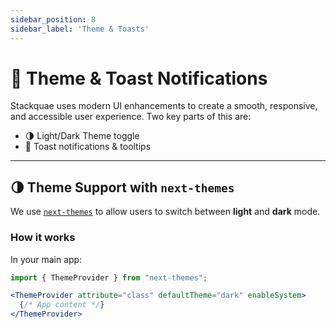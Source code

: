 ```yaml
---
sidebar_position: 8
sidebar_label: 'Theme & Toasts'
---
```


# 🎨 Theme & Toast Notifications

Stackquae uses modern UI enhancements to create a smooth, responsive, and accessible user experience. Two key parts of this are:

- 🌗 Light/Dark Theme toggle  
- 🔔 Toast notifications & tooltips

---

## 🌗 Theme Support with `next-themes`

We use [`next-themes`](https://github.com/pacocoursey/next-themes) to allow users to switch between **light** and **dark** mode.

### How it works

In your main app:

```jsx
import { ThemeProvider } from "next-themes";

<ThemeProvider attribute="class" defaultTheme="dark" enableSystem>
  {/* App content */}
</ThemeProvider>
